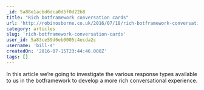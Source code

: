 ```yaml
---
_id: 5a88e1acbd6dca0d5f0d22b8
title: "Rich botframework conversation cards"
url: 'http://robinosborne.co.uk/2016/07/18/rich-botframework-conversation-cards/'
category: articles
slug: 'rich-botframework-conversation-cards'
user_id: 5a83ce59d6eb0005c4ecda2c
username: 'bill-s'
createdOn: '2016-07-15T23:44:46.000Z'
tags: []
---
```


In this article we’re going to investigate the various response types available to us in the botframework to develop a more rich conversational experience.
